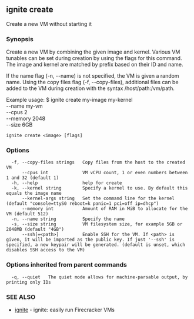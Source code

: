 ## ignite create

Create a new VM without starting it

### Synopsis


Create a new VM by combining the given image and kernel.
Various VM tunables can be set during creation by using
the flags for this command. The image and kernel are
matched by prefix based on their ID and name.

If the name flag (-n, --name) is not specified,
the VM is given a random name. Using the copy files
flag (-f, --copy-files), additional files can be added to
the VM during creation with the syntax /host/path:/vm/path.

Example usage:
	$ ignite create my-image my-kernel \
		--name my-vm \
		--cpus 2 \
		--memory 2048 \
		--size 6GB


```
ignite create <image> [flags]
```

### Options

```
  -f, --copy-files strings   Copy files from the host to the created VM
      --cpus int             VM vCPU count, 1 or even numbers between 1 and 32 (default 1)
  -h, --help                 help for create
  -k, --kernel string        Specify a kernel to use. By default this equals the image name
      --kernel-args string   Set the command line for the kernel (default "console=ttyS0 reboot=k panic=1 pci=off ip=dhcp")
      --memory int           Amount of RAM in MiB to allocate for the VM (default 512)
  -n, --name string          Specify the name
  -s, --size string          VM filesystem size, for example 5GB or 2048MB (default "4GB")
      --ssh[=<path>]         Enable SSH for the VM. If <path> is given, it will be imported as the public key. If just '--ssh' is specified, a new keypair will be generated. (default is unset, which disables SSH access to the VM)
```

### Options inherited from parent commands

```
  -q, --quiet   The quiet mode allows for machine-parsable output, by printing only IDs
```

### SEE ALSO

* [ignite](ignite.md)	 - ignite: easily run Firecracker VMs

